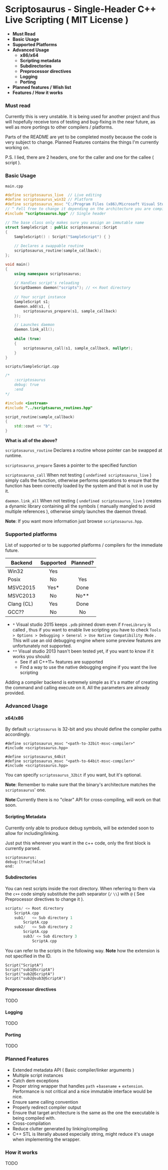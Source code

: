 # Scriptosaurus - Single-Header C++ Live Scripting ( MIT License ) 

* **Must Read**
* **Basic Usage** 
* **Supported Platforms**
* **Advanced Usage**
  * **x86/x64**
  * **Scripting metadata**
  * **Subdirectories**
  * **Preprocessor directives**
  * **Logging**
  * **Porting**
* **Planned features / Wish list**
* **Features / How it works**

### Must read

Currently this is very unstable. It is being used for another project and thus will hopefully receive tons of testing and bug-fixing in the near future, as well as more portings to other compilers / platforms.

Parts of the README are yet to be completed mostly because the code is very subject to change. Planned Features contains the things I'm currently working on.

P.S. I lied, there are 2 headers, one for the caller and one for the callee ( script ).

### Basic Usage

`main.cpp`

```c++
#define scriptosaurus_live 	// Live editing
#define scriptosaurus_win32 // Platform
#define scriptosaurus_msvc "C:/Program Files (x86)/Microsoft Visual Studio 14.0/VC/bin" 
// ^ Fell free to change it depending on the architecture you are compiling for
#include "scriptosaurus.hpp" // Single header

// The base class only makes sure you assign an immutable name
struct SampleScript : public scriptosaurus::Script
{
	SampleScript() : Script("SampleScript") { } 
  
  	// Declares a swappable routine
	scriptosaurus_routine(sample_callback);
};

void main()
{
	using namespace scriptosaurus;
  
  	// Handles script's reloading
	ScriptDaemon daemon("scripts"); // << Root directory
  
  	// Your script instance
	SampleScript s1;
	daemon.add(s1, { 
		scriptosaurus_prepare(s1, sample_callback)
	});

  	// Launches daemon
	daemon.link_all();
	
	while (true) 
	{
		scriptosaurus_call(s1, sample_callback, nullptr);
	}
}
```

`scripts/SampleScript.cpp`

```c++
/*
	:scriptosaurus
	debug: true
	:end
*/

#include <iostream>
#include "../scriptsaurus_routines.hpp"

script_routine(sample_callback)
{
	std::cout << "b";
}
```

**What is all of the above?**

`scriptosaurus_routine` Declares a routine whose pointer can be swapped at runtime.

`scriptosaurus_prepare` Saves a pointer to the specified function

`scriptosaurus_call` When not testing ( `undefined scriptosaurus_live` ) simply calls the function, otherwise performs operations to ensure that the function has been correctly loaded by the system and that is not in use by it.

`daemon.link_all` When not testing ( `undefined scriptosaurus_live` ) creates a dynamic library containing all the symbols ( manually mangled to avoid multiple references ), otherwise simply launches the daemon thread.

**Note**: If you want more information just browse `scriptosaurus.hpp`.

### Supported platforms

List of supported or to be supported platforms / compilers for the immediate future.

| Backend    | Supported | Planned? |
| ---------- | :-------: | :------: |
| Win32      |    Yes    |          |
| Posix      |    No     |   Yes    |
| MSVC2015   |   Yes*    |   Done   |
| MSVC2013   |    No     |   No**   |
| Clang (CL) |    Yes    |   Done   |
| GCC??      |    No     |    No    |

- `*`  Visual studio 2015 keeps `.pdb` pinned down even if `FreeLibrary` is called , thus if you want to enable live scripting you have to check `Tools > Options > Debugging > General > Use Native Compatibility Mode` . This will use an old debugging engine where some preview features are unfortunately not supported. 
- `**` Visual studio 2013 hasn't been tested yet, if you want to know if it works you should: 
  - See if all C++11+ features are supported
  - Find a way to use the native debugging engine if you want the live scripting

Adding a compiler backend is extremely simple as it's a matter of creating the command and calling execute on it. All the parameters are already provided.

### Advanced Usage

#### x64/x86 

By default `scriptosaurus` is 32-bit and you should define the compiler paths accordingly. 

```
#define scriptosaurus_msvc "<path-to-32bit-msvc-compiler>"
#include <scriptosaurus.hpp>
```

```
#define scriptosaurus_64bit
#define scriptosaurus_msvc "<path-to-64bit-msvc-compiler>"
#include <scriptosaurus.hpp>
```

You can specify `scriptosaurus_32bit` if you want, but it's optional.

**Note**: Remember to make sure that the binary's architecture matches the `scriptosaurus`' one. 

**Note**:Currently there is no "clear" API for cross-compiling, will work on that soon.

#### Scripting Metadata

Currently only able to produce debug symbols, will be extended soon to allow for including/linking.

Just put this wherever you want in the c++ code, only the first block is currently parsed.

```
scriptosaurus:
debug:[true|false]
end:
```



#### Subdirectories

You can nest scripts inside the root directory. When referring to them via the `c++` code simply substitute the path separator (`/` `\\`) with `@` ( See Preprocessor directives to change it ).

```c
scripts/ <= Root directory
	ScriptA.cpp
	sub1/	<= Sub directory 1
		ScriptA.cpp
	sub2/   <= Sub directory 2
		ScriptA.cpp
		sub3/ <= Sub directory 3
			ScriptA.cpp
```

You can refer to the scripts in the following way. **Note** how the extension is not specified in the ID.

```
Script("ScriptA")
Script("sub1@ScriptA")
Script("sub2@ScriptA")
Script("sub2@sub3@ScriptA")
```

#### Preprocessor directives 

TODO

#### Logging

TODO

#### Porting

TODO

### Planned Features

- Extended metadata API ( Basic compiler/linker arguments )
- Multiple script instances
- Catch dem exceptions
- Proper string wrapper that handles `path` +`basename` + `extension`.  Performance is not critical and a nice immutable interface would be nice.
- Ensure same calling convention
- Properly redirect compiler output
- Ensure that target architecture is the same as the one the executable is being compiled with.
- Cross-compilation
- Reduce clutter generated by linking/compiling
- C++ STL is literally abused especially string, might reduce it's usage when implementing the wrapper.

### How it works

TODO
